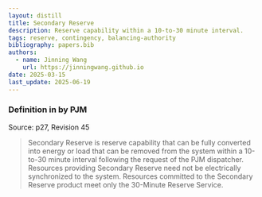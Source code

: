 ```yaml
---
layout: distill
title: Secondary Reserve
description: Reserve capability within a 10-to-30 minute interval.
tags: reserve, contingency, balancing-authority
bibliography: papers.bib
authors:
  - name: Jinning Wang
    url: https://jinningwang.github.io
date: 2025-03-15
last_update: 2025-06-19
---
```


### Definition in by PJM

Source: <d-cite key="pjm2024m10"></d-cite> p27, Revision 45

> Secondary Reserve is reserve capability that can be fully converted into energy or load that can be removed from the system within a 10-to-30 minute interval following the request of the PJM dispatcher. Resources providing Secondary Reserve need not be electrically synchronized to the system. Resources committed to the Secondary Reserve product meet only the 30-Minute Reserve Service.

